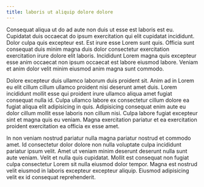 ```yaml
---
title: laboris ut aliquip dolore dolore
---
```


Consequat aliqua ut do ad aute non duis ut esse est laboris est eu. Cupidatat duis occaecat do ipsum exercitation qui elit cupidatat incididunt. Dolor culpa quis excepteur est. Est irure esse Lorem sunt quis. Officia sunt consequat duis minim magna duis dolor consectetur exercitation exercitation irure dolore elit laboris. Incididunt Lorem magna quis excepteur esse anim occaecat non ipsum occaecat est labore eiusmod labore. Veniam et anim dolor velit minim eiusmod anim magna sunt commodo.

Dolore excepteur duis ullamco laborum duis proident sit. Anim ad in Lorem eu elit cillum cillum ullamco proident nisi deserunt amet duis. Lorem incididunt mollit esse qui proident irure ullamco aliqua amet fugiat consequat nulla id. Culpa ullamco labore ex consectetur cillum dolore ea fugiat aliqua elit adipisicing in quis. Adipisicing consequat enim aute eu dolor cillum mollit esse laboris non cillum nisi. Culpa labore fugiat excepteur sint et magna quis eu veniam. Magna exercitation pariatur et ea exercitation proident exercitation ea officia ex esse amet.

In non veniam nostrud pariatur nulla magna pariatur nostrud et commodo amet. Id consectetur dolor dolore non nulla voluptate culpa incididunt pariatur ipsum velit. Amet ut veniam minim deserunt deserunt nulla sunt aute veniam. Velit et nulla quis cupidatat. Mollit est consequat non fugiat culpa consectetur Lorem sit nulla eiusmod dolor tempor. Magna est nostrud velit eiusmod in laboris excepteur excepteur aliquip. Eiusmod adipisicing velit ex id consequat reprehenderit.